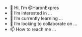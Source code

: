 - 👋 Hi, I’m @HaronExpres
- 👀 I’m interested in ...
- 🌱 I’m currently learning ...
- 💞️ I’m looking to collaborate on ...
- 📫 How to reach me ...

<!---
HaronExpres/HaronExpres is a ✨ special ✨ repository because its `README.md` (this file) appears on your GitHub profile.
You can click the Preview link to take a look at your changes.
--->

